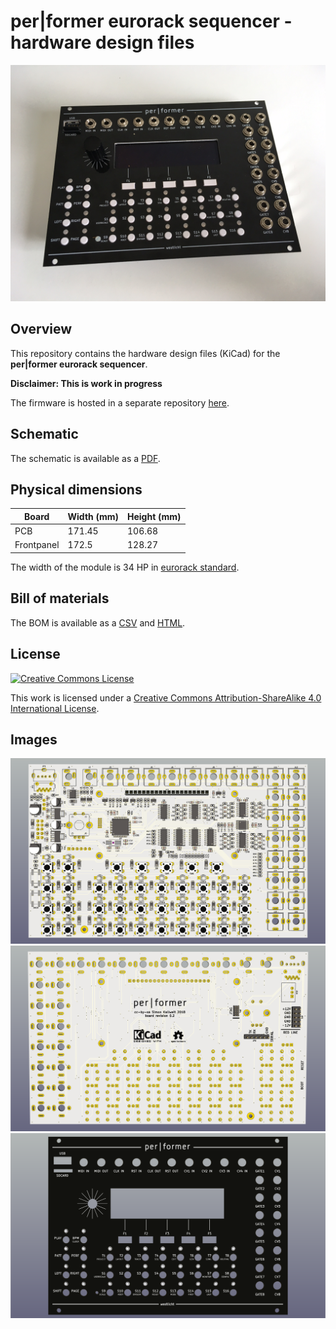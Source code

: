 # per|former eurorack sequencer - hardware design files

<a href="images/sequencer.jpg"><img src="images/sequencer.jpg"/></a>

## Overview

This repository contains the hardware design files (KiCad) for the **per|former eurorack sequencer**.

**Disclaimer: This is work in progress**

The firmware is hosted in a separate repository [here](https://github.com/westlicht/eurorack-sequencer).

## Schematic

The schematic is available as a [PDF](sequencer.pdf).

## Physical dimensions

| Board      | Width (mm) | Height (mm) |
| ---------- | ---------- | ----------- |
| PCB        | 171.45     | 106.68      |
| Frontpanel | 172.5      | 128.27      |

The width of the module is 34 HP in [eurorack standard](http://www.doepfer.de/a100_man/a100m_e.htm).

## Bill of materials

The BOM is available as a [CSV](bom/bom.csv) and [HTML](bom/bom.html).

## License

<a rel="license" href="http://creativecommons.org/licenses/by-sa/4.0/"><img alt="Creative Commons License" style="border-width:0" src="https://i.creativecommons.org/l/by-sa/4.0/80x15.png" /></a>

This work is licensed under a [Creative Commons Attribution-ShareAlike 4.0 International License](http://creativecommons.org/licenses/by-sa/4.0/).

## Images

<a href="images/sequencer-front.png"><img src="images/sequencer-front.png"/></a>
<a href="images/sequencer-back.png"><img src="images/sequencer-back.png"/></a>
<a href="images/frontpanel.png"><img src="images/frontpanel.png"/></a>
